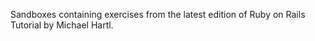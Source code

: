 Sandboxes containing exercises from the latest edition of Ruby on Rails Tutorial by Michael Hartl.

